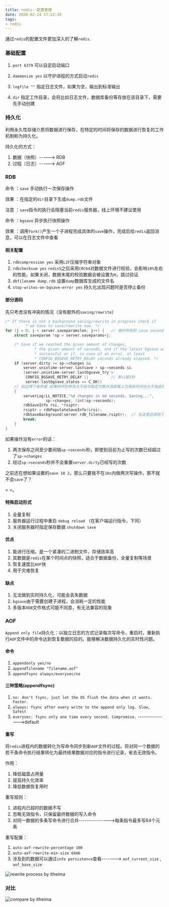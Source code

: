 ```yaml
---
title: redis--配置管理
date: 2020-02-24 17:22:35
tags: 
- redis
---
```


通过`redis`的配置文件更加深入的了解`redis`.

<!--more-->

### 基础配置

1. `port 6379` 可以自定启动端口

2. `daemonize yes` 以守护进程的方式启动`redis`
3. `logfile ""` 指定日志文件，如果为空，输出到标准输出
4. `dir` 指定工作目录，会将比如日志文件，数据库备份等存放在该目录下，需要先手动创建

### 持久化

利用永久性存储介质将数据进行保存，在特定的时间将保存的数据进行恢复的工作机制称为持久化。

持久化的方式：

1. 数据（快照）-----> RDB
2. 过程（日志）-----> AOF

### RDB

命令 ：`save` 手动执行一次保存操作

效果 ：在指定的`dir`目录下生成`dump.rdb`文件

注意 ：`save`指令的执行会阻塞当前`redis`服务器，线上环境不建议使用

命令 ：`bgsave` 异步执行快照操作

效果 ：调用`fork()`产生一个子进程完成具体的`save`操作，完成后给`redis`返回消息，可以在日志文件中查看



#### 相关配置

1. `rdbcompression yes` 采用`LZF`压缩字符串对象
2. `rdbchecksum yes` `redis5`之后采用`CRC64`对数据文件进行校验，会影响`10%`左右的性能，如果关闭，数据末尾的校验数据会被设置为`0`，跳过验证
3. `dbfilename dump.rdb` 设置`dump`数据库生成的文件名
4. `stop-writes-on-bgsave-error yes` 持久化出现问题时是否停止备份

#### 部分源码

先只考虑没有冲突的情况（没有额外的`saving/rewrite`）

```c
/* If there is not a background saving/rewrite in progress check if
         * we have to save/rewrite now. */
for (j = 0; j < server.saveparamslen; j++) {   // 循环所有的 save seconds changes 配置
    struct saveparam *sp = server.saveparams+j;   

    /* Save if we reached the given amount of changes,
             * the given amount of seconds, and if the latest bgsave was
             * successful or if, in case of an error, at least
             * CONFIG_BGSAVE_RETRY_DELAY seconds already elapsed. */
    if (server.dirty >= sp->changes &&
        server.unixtime-server.lastsave > sp->seconds &&
        (server.unixtime-server.lastbgsave_try >
         CONFIG_BGSAVE_RETRY_DELAY ||          // 默认是5秒
         server.lastbgsave_status == C_OK))    
    // 前边两个条件是 如果所作的修改大于指令指定次数并且距离上次保存时间也大于指定的时间
    {
        serverLog(LL_NOTICE,"%d changes in %d seconds. Saving...",
                  sp->changes, (int)sp->seconds);
        rdbSaveInfo rsi, *rsiptr;
        rsiptr = rdbPopulateSaveInfo(&rsi);
        rdbSaveBackground(server.rdb_filename,rsiptr);  // 在这里边调用了fork创建子进程进行bgsave
        break;
    }
}
```

如果操作没有`error`的话：

1. 两次保存之间至少要间隔`sp->seconds`秒，即使到目前为止写的次数已经超过了`sp->changes`
2. 经过`sp->seconds`秒并不会重置`server.dirty`已经写的次数

之前还在想如果设置的`save 10 2`，那么只要我不在`10s`内做两次写操作，那不就不会`save`了？  

= =。

#### 特殊启动形式

1. 全量复制
2. 服务器运行过程中重启 `debug reload` （在客户端运行指令，下同）
3. 关闭服务器时指定保存数据 `shutdown save`

#### 优点

1. 能进行压缩，是一个紧凑的二进制文件，存储效率高
2. 其数据是`redis`在某个时间点的快照，适合于数据备份，全量复制等场景
3. 恢复速度比`AOF`快
4. 用于灾难恢复

#### 缺点

1. 无法做到实时持久化，可能会丢失数据
2. `bgsave`由于需要创建子进程，会消耗一定的性能
3. 多版本`RDB`文件格式可能不同意，有无法兼容的现象

### AOF

`Append only file`持久化：以独立日志的方式记录每次写命令，重启时，重新执行`AOF`文件中的命令达到恢复数据的目的。能够解决数据持久化的实时性问题。

#### 命令

1. `appendonly yes/no`
2. `appendfilename "filename.aof"`
3. `appendfsync always/everysec/no`

#### 三种策略(appendfsync)

1. `no: don't fsync, just let the OS flush the data when it wants. Faster.`
2. `always: fsync after every write to the append only log. Slow, Safest`
3. `everysec: fsync only one time every second. Compromise.`      --------------->default

#### 重写

将`redis`进程内的数据转化为写命令同步到新`AOF`文件的过程。将对同一个数据的若干条命令执行结果转化为最终结果数据对应的指令进行记录，省去无效指令。

作用：

1. 降低磁盘占用量
2. 提高持久化效率
3. 降低数据恢复用时

重写规则：

1. 进程内已超时的数据不写
2. 忽略无效指令，只保留最终数据的写入命令
3. 对同一数据的多条写命令进行合并--------------->每条指令最多写64个元素

重写配置：

1. `auto-aof-rewrite-percentage 100`
2. `auto-aof-rewrite-min-size 64mb`
3. 涉及到的数据可以通过`info persistence`查看-------> `aof_current_size` , `aof_base_size`

![rewrite process by itheima](https://image.zero22.top/redis%2Fbgrewriteaof_process.png)

### 对比

![compare by itheima](https://image.zero22.top/redis%2Frdbvsaof.png)